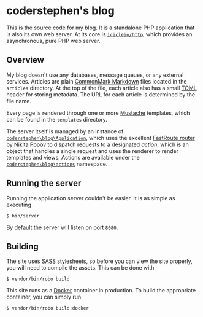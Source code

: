 # coderstephen's blog
This is the source code for my blog. It is a standalone PHP application that is also its own web server. At its core is [`icicleio/http`](http://github.com/icicleio/http), which provides an asynchronous, pure PHP web server.

## Overview
My blog doesn't use any databases, message queues, or any external services. Articles are plain [CommonMark Markdown](http://commonmark.org) files located in the `articles` directory. At the top of the file, each article also has a small [TOML](https://github.com/toml-lang/toml) header for storing metadata. The URL for each article is determined by the file name.

Every page is rendered through one or more [Mustache](https://mustache.github.io) templates, which can be found in the `templates` directory.

The server itself is managed by an instance of [`coderstephen\blog\Application`](src/Application.php), which uses the excellent [FastRoute router](https://github.com/nikic/FastRoute) by [Nikita Popov](https://github.com/nikic) to dispatch requests to a designated *action*, which is an object that handles a single request and uses the renderer to render templates and views. Actions are available under the [`coderstephen\blog\actions`](src/actions) namespace.

## Running the server
Running the application server couldn't be easier. It is as simple as executing

    $ bin/server

By default the server will listen on port `8080`.

## Building
The site uses [SASS stylesheets](http://sass-lang.org), so before you can view the site properly, you will need to compile the assets. This can be done with

    $ vendor/bin/robo build

This site runs as a [Docker](https://www.docker.com) container in production. To build the appropriate container, you can simply run

    $ vendor/bin/robo build:docker
